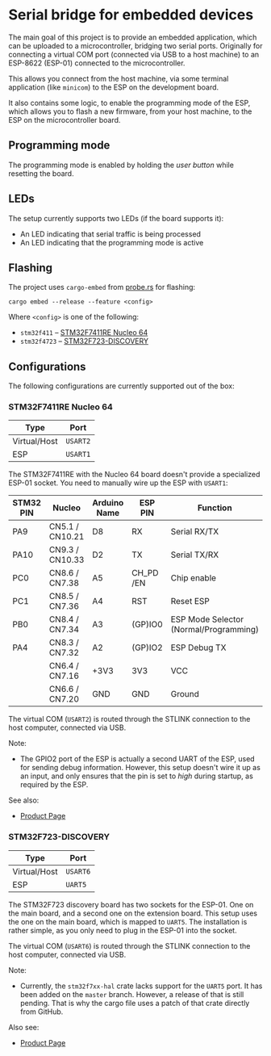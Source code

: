 # Serial bridge for embedded devices

The main goal of this project is to provide an embedded application, which can be uploaded to a microcontroller,
bridging two serial ports. Originally for connecting a virtual COM port (connected via USB to a host machine) to
an ESP-8622 (ESP-01) connected to the microcontroller.

This allows you connect from the host machine, via some terminal application (like `minicom`) to the ESP on the
development board.

It also contains some logic, to enable the programming mode of the ESP, which allows you to flash a new firmware,
from your host machine, to the ESP on the microcontroller board.

## Programming mode

The programming mode is enabled by holding the *user button* while resetting the board.

## LEDs

The setup currently supports two LEDs (if the board supports it):

* An LED indicating that serial traffic is being processed
* An LED indicating that the programming mode is active

## Flashing

The project uses `cargo-embed` from [probe.rs](https://probe.rs/) for flashing:

    cargo embed --release --feature <config>

Where `<config>` is one of the following:

* `stm32f411` – [STM32F7411RE Nucleo 64](#stm32f411)
* `stm32f4723` – [STM32F723-DISCOVERY](#stm32f723)

## Configurations

The following configurations are currently supported out of the box:

### STM32F7411RE Nucleo 64
[stm32f411]: #stm32f411

| Type         | Port     |
| ------------ | -------- |
| Virtual/Host | `USART2` |
| ESP          | `USART1` |

The STM32F7411RE with the Nucleo 64 board doesn't provide a specialized ESP-01 socket. You need
to manually wire up the ESP with `USART1`:

| STM32 PIN | Nucleo          | Arduino Name | ESP PIN   | Function     |
| --------- | --------------- | ------------ | --------- | ------------ |
| PA9       | CN5.1 / CN10.21 | D8           | RX        | Serial RX/TX |
| PA10      | CN9.3 / CN10.33 | D2           | TX        | Serial TX/RX |
| PC0       | CN8.6 / CN7.38  | A5           | CH_PD /EN | Chip enable  |
| PC1       | CN8.5 / CN7.36  | A4           | RST       | Reset ESP    |
| PB0       | CN8.4 / CN7.34  | A3           | (GP)IO0   | ESP Mode Selector (Normal/Programming) |
| PA4       | CN8.3 / CN7.32  | A2           | (GP)IO2   | ESP Debug TX |
|           | CN6.4 / CN7.16  | +3V3         | 3V3       | VCC          |
|           | CN6.6 / CN7.20  | GND          | GND       | Ground       |

The virtual COM (`USART2`) is routed through the STLINK connection to the host computer, connected via USB.

Note:

  * The GPIO2 port of the ESP is actually a second UART of the ESP, used for sending debug information.
    However, this setup doesn't wire it up as an input, and only ensures that the pin is set to *high*
    during startup, as required by the ESP.

See also:

  * [Product Page](https://www.st.com/en/evaluation-tools/nucleo-f411re.html)

### STM32F723-DISCOVERY
[stm32f723]: #stm32f723

| Type         | Port     |
| ------------ | -------- |
| Virtual/Host | `USART6` |
| ESP          | `UART5` |

The STM32F723 discovery board has two sockets for the ESP-01. One on the main board, and a second one
on the extension board. This setup uses the one on the main board, which is mapped to `UART5`. The
installation is rather simple, as you only need to plug in the ESP-01 into the socket.

The virtual COM (`USART6`) is routed through the STLINK connection to the host computer, connected via USB.

Note:

  * Currently, the `stm32f7xx-hal` crate lacks support for the `UART5` port. It has been added on the `master`
    branch. However, a release of that is still pending. That is why the cargo file uses a patch of that crate
    directly from GitHub.

Also see:

  * [Product Page](https://www.st.com/en/evaluation-tools/32f723ediscovery.html) 
